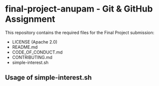 # final-project-anupam - Git & GitHub Assignment

This repository contains the required files for the Final Project submission:
- LICENSE (Apache 2.0)
- README.md
- CODE_OF_CONDUCT.md
- CONTRIBUTING.md
- simple-interest.sh

## Usage of simple-interest.sh
